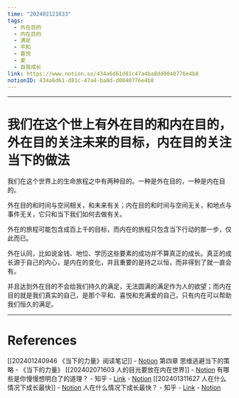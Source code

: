 ```yaml
---
time: "202402121833"
tags:
  - 外在目的
  - 内在目的
  - 满足
  - 平和
  - 喜悦
  - 爱
  - 自我成长
link: https://www.notion.so/434a6d61d81c47a4ba8dd0040776e4b8
notionID: 434a6d61-d81c-47a4-ba8d-d0040776e4b8
---
```


--- 
# 我们在这个世上有外在目的和内在目的，外在目的关注未来的目标，内在目的关注当下的做法

我们在这个世界上的生命旅程之中有两种目的。一种是外在目的，一种是内在目的。

外在目的和时间与空间相关，和未来有关；内在目的和时间与空间无关，和地点与事件无关，它只和当下我们如何去做有关。

外在的旅程可能包含成百上千的目标，而内在的旅程只包含当下行动的那一步，仅此而已。

外在认同，比如说金钱、地位、学历这些要素的成功并不算真正的成长。真正的成长源于自己的内心，是内在的变化，并且重要的是持之以恒，而非得到了就一直会有。

并且达到外在目的不会给我们持久的满足，无法圆满的满足作为人的欲望；而内在目的就是我们真实的自己，是那个平和、喜悦和充满爱的自己，只有内在可以帮助我们恒久的满足。

---
# References

[[202401240946 《当下的力量》阅读笔记]] - [Notion](https://www.notion.so/202401240946-b9b8920e8c0a403b8a4a38139825a7df?pvs=4)
第四章 思维逃避当下的策略 - 《当下的力量》
[[202402071603 人的目光要放在内在世界]] - [Notion](https://www.notion.so/202402071603-f3fc0046037241d48d015f890251ba8f?pvs=4)
有哪些是你慢慢想明白了的道理？ - 知乎 - [Link](https://www.zhihu.com/question/350870631/answer/2951839969) - [Notion](https://www.notion.so/ffe584717c1a4f4a981795a2d6928262?pvs=4)
[[202401311627 人在什么情况下成长最快]] - [Notion](https://www.notion.so/202401311627-a1ac8224425b4ce5ae1f6ca26cbd18e1?pvs=4)
人在什么情况下成长最快？ - 知乎 - [Link](https://www.zhihu.com/question/490344475/answer/2559375256) - [Notion](https://www.notion.so/21dbdf33fa7d4714b608edcc10b0448f?pvs=4)
